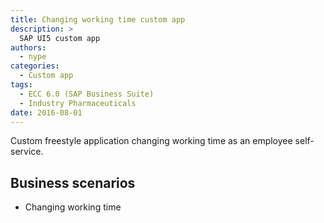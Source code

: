 ```yaml
---
title: Changing working time custom app
description: >
  SAP UI5 custom app
authors:
  - nype
categories:
  - Custom app
tags:
  - ECC 6.0 (SAP Business Suite)
  - Industry Pharmaceuticals
date: 2016-08-01
---
```


<!-- more -->

Custom freestyle application changing working time as an employee self-service.

## Business scenarios
- Changing working time

